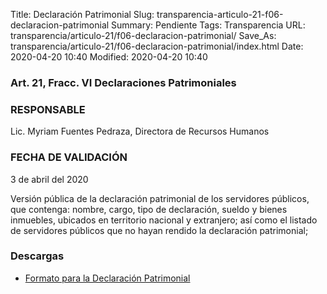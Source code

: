 Title: Declaración Patrimonial
Slug: transparencia-articulo-21-f06-declaracion-patrimonial
Summary: Pendiente
Tags: Transparencia
URL: transparencia/articulo-21/f06-declaracion-patrimonial/
Save_As: transparencia/articulo-21/f06-declaracion-patrimonial/index.html
Date: 2020-04-20 10:40
Modified: 2020-04-20 10:40



### Art. 21, Fracc. VI Declaraciones Patrimoniales

### RESPONSABLE

Lic. Myriam Fuentes Pedraza, Directora de Recursos Humanos

### FECHA DE VALIDACIÓN

3 de abril del 2020

Versión pública de la declaración patrimonial de los servidores públicos, que contenga: nombre, cargo, tipo de declaración, sueldo y bienes inmuebles, ubicados en territorio nacional y extranjero; así como el listado de servidores públicos que no hayan rendido la declaración patrimonial;

### Descargas

* [Formato para la Declaración Patrimonial](https://declaranet.sefircoahuila.gob.mx/sidp/publica/?q=E0042&q2=57)

